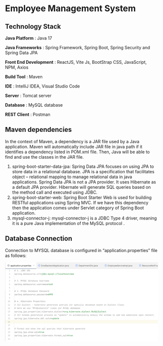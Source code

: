 # Employee Management System 

## Technology Stack
**Java Platform**	  : Java 17

**Java Frameworks**	 : Spring Framework, Spring Boot, Spring Security and Spring Data JPA

**Front End Development** :  ReactJS, Vite Js, BootStrap CSS, JavaScript, NPM, Axios

**Build Tool**	: Maven

**IDE**	 : IntelliJ IDEA, Visual Studio Code

**Server**	: Tomcat server

**Database** :	 MySQL database

**REST Client**	: Postman

 
## Maven dependencies
In the context of Maven, a dependency is a JAR file used by a Java application. Maven will automatically include JAR file in java path if it identifies a dependency listed in POM.xml file. Then, Java will be able to find and use the classes in the JAR file.
1.	spring-boot-starter-data-jpa: Spring Data JPA focuses on using JPA to store data in a relational database. JPA is a specification that facilitates object – relational mapping to manage relational data in java applications. Spring Data JPA  is not a JPA provider. It uses Hibernate as a default JPA provider. Hibernate will generate SQL queries based on the method call and executed using JDBC.
2.	spring-boot-starter-web: Spring Boot Starter Web is used for building RESTful applications using Spring MVC. If we have this dependency then the application comes under Servlet category of Spring Boot application.
3.	mysql-connector-j: mysql-connector-j is a JDBC Type 4 driver, meaning it is a pure Java implementation of the MySQL protocol .

## Database Connection
Connection to MYSQL database is configured in “application.properties” file as follows:

![dbconnection](dbconnection.png)
 

